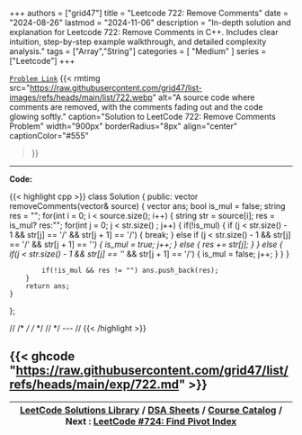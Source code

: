 
+++
authors = ["grid47"]
title = "Leetcode 722: Remove Comments"
date = "2024-08-26"
lastmod = "2024-11-06"
description = "In-depth solution and explanation for Leetcode 722: Remove Comments in C++. Includes clear intuition, step-by-step example walkthrough, and detailed complexity analysis."
tags = ["Array","String"]
categories = [
    "Medium"
]
series = ["Leetcode"]
+++



[`Problem Link`](https://leetcode.com/problems/remove-comments/description/)
{{< rmtimg 
    src="https://raw.githubusercontent.com/grid47/list-images/refs/heads/main/list/722.webp" 
    alt="A source code where comments are removed, with the comments fading out and the code glowing softly."
    caption="Solution to LeetCode 722: Remove Comments Problem"
    width="900px"
    borderRadius="8px"
    align="center" 
    captionColor="#555"
>}}
---
**Code:**

{{< highlight cpp >}}
class Solution {
public:
    vector<string> removeComments(vector<string>& source) {
        vector<string> ans;
        bool is_mul = false;
        string res = "";
        for(int i = 0; i < source.size(); i++) {
            string str = source[i];
            res = is_mul? res:"";
            for(int j = 0; j < str.size() ; j++) {
                if(!is_mul) {
                    if (j < str.size() - 1 && str[j] == '/' && str[j + 1] == '/') {
                        break;
                    } else if (j < str.size() - 1 && str[j] == '/' && str[j + 1] == '*') {
                        is_mul = true;
                        j++;
                    } else {
                        res += str[j];
                    }
                } else {
                    if(j < str.size() - 1 && str[j] == '*' && str[j + 1] == '/') {
                        is_mul = false;
                        j++;
                    }
                }
            }

            if(!is_mul && res != "") ans.push_back(res);
        }
        return ans;
    }
};

//
/*
*/
/* */
// */ --- //
{{< /highlight >}}

{{< ghcode "https://raw.githubusercontent.com/grid47/list/refs/heads/main/exp/722.md" >}}
---

| [LeetCode Solutions Library](https://grid47.xyz/leetcode/) / [DSA Sheets](https://grid47.xyz/sheets/) / [Course Catalog](https://grid47.xyz/courses/) / Next : [LeetCode #724: Find Pivot Index](https://grid47.xyz/leetcode/solution-724-find-pivot-index/) |
| --- |
